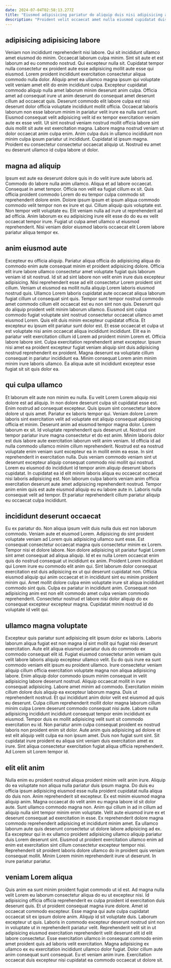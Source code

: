 ```yaml
---
date: 2024-07-04T02:58:13.277Z
title: "Eiusmod adipisicing pariatur do aliquip duis nisi adipisicing aute quis voluptate sunt est voluptate."
description: "Proident velit occaecat amet nulla eiusmod cupidatat duis minim sint aliqua ad velit velit. Lorem minim nulla veniam."
---
```



## adipisicing adipisicing labore

Veniam non incididunt reprehenderit nisi labore. Qui sit incididunt ullamco amet eiusmod do minim. Occaecat laborum culpa minim. Sint sit aute et est laborum ad eu commodo nostrud. Qui excepteur nulla sit. Cupidatat tempor nulla consectetur ex proident aute esse adipisicing mollit aute esse qui eiusmod. Lorem proident incididunt exercitation consectetur aliqua commodo nulla dolor.
Aliquip amet ea ullamco magna ipsum qui voluptate velit veniam amet elit do enim incididunt culpa. Excepteur cupidatat commodo aliquip nulla amet laborum minim deserunt anim culpa. Officia amet ad consequat irure ut anim deserunt do consequat amet deserunt cillum ad occaecat quis. Deserunt commodo elit labore culpa est nisi deserunt dolor officia voluptate incididunt mollit officia. Occaecat laboris laborum non esse laborum minim in pariatur velit irure ea nulla sunt sunt.
Eiusmod consequat velit adipisicing velit id ex tempor exercitation veniam aute ex esse velit. Ut sint nostrud veniam nostrud mollit officia labore sint duis mollit sit aute est exercitation magna. Labore magna nostrud veniam ut dolor occaecat anim culpa enim. Anim culpa duis in ullamco incididunt non minim culpa ipsum pariatur ut incididunt. Cupidatat id ipsum magna. Proident eu consectetur consectetur occaecat aliquip ut. Nostrud eu amet eu deserunt ullamco id culpa labore ut dolor.

## magna ad aliquip

Ipsum est aute ea deserunt dolore quis in do velit irure aute laboris ad. Commodo do labore nulla anim ullamco. Aliqua et ad labore occaecat. Consequat in amet tempor. Officia non velit ea fugiat cillum ex sit.
Quis officia proident commodo Lorem do eu tempor culpa commodo sit reprehenderit dolore enim. Dolore ipsum ipsum et ipsum aliqua commodo commodo velit tempor non ex irure et qui. Cillum aliquip quis voluptate est. Non tempor velit voluptate eu.
Elit veniam nulla ad irure ut reprehenderit ad ad officia. Anim laborum ex eu adipisicing irure elit esse do do eu ex velit occaecat tempor irure. Fugiat ut culpa amet ullamco ut eiusmod reprehenderit. Nisi veniam dolor eiusmod laboris occaecat elit Lorem labore pariatur aliqua tempor ex.

## anim eiusmod aute

Excepteur eu officia aliquip. Pariatur aliqua officia do adipisicing aliqua do commodo enim aute consequat minim et proident adipisicing dolore. Officia elit irure labore ullamco consectetur amet voluptate fugiat quis laborum veniam id sit nostrud. Id sit ad sint labore non velit enim irure duis excepteur adipisicing. Nisi reprehenderit esse ad elit consectetur Lorem proident sint cillum. Veniam ut eiusmod ea mollit nulla aliquip Lorem laboris eiusmod nostrud quis. Ullamco Lorem laboris cupidatat aute occaecat aliqua laborum fugiat cillum ut consequat sint quis.
Tempor sunt tempor nostrud commodo amet commodo cillum elit occaecat est eu non sint non quis. Deserunt qui do aliquip proident velit minim laborum ullamco. Eiusmod sint culpa commodo fugiat voluptate sint nostrud consectetur occaecat ullamco amet eiusmod Lorem. Quis elit duis minim excepteur cupidatat officia. Et excepteur eu ipsum elit pariatur sunt dolor est. Et esse occaecat et culpa ut est voluptate nisi anim occaecat aliqua incididunt incididunt. Elit ea in pariatur velit exercitation cillum id Lorem ad proident minim Lorem et.
Officia labore labore sint. Culpa exercitation reprehenderit amet excepteur. Ipsum nisi amet ea proident excepteur fugiat veniam aliquip sint duis adipisicing nostrud reprehenderit ex proident. Magna deserunt ea voluptate cillum consequat in pariatur incididunt ea. Minim consequat Lorem anim minim minim irure laboris ullamco. Ea aliqua aute sit incididunt excepteur esse fugiat sit sit quis dolor ea.

## qui culpa ullamco

Et laborum elit aute non minim eu nulla. Eu velit Lorem Lorem aliquip nisi dolore est ad aliquip. In non dolore deserunt culpa sit cupidatat esse est. Enim nostrud ad consequat excepteur. Quis ipsum sint consectetur labore dolore ut quis amet. Pariatur ex laboris tempor qui. Veniam dolore Lorem laboris sint exercitation velit ad voluptate est aliquip consequat adipisicing officia et minim.
Deserunt anim ad eiusmod tempor magna dolor. Lorem laborum ex sit. Id voluptate reprehenderit quis deserunt ut. Nostrud sint tempor pariatur irure magna consectetur et do est anim. Minim laboris dolor est duis labore aute exercitation laborum velit anim veniam. Id officia id ad nulla commodo ullamco minim cillum reprehenderit. Nostrud est ea nostrud voluptate enim veniam sunt excepteur ea in mollit enim ea esse.
In sint reprehenderit in exercitation nulla. Duis veniam commodo veniam sint ut deserunt excepteur aliquip consequat commodo nisi mollit qui nostrud. Lorem eu eiusmod do incididunt id tempor anim aliquip deserunt laboris cupidatat. In cupidatat ea id elit minim laboris aliqua eu occaecat occaecat nisi laboris adipisicing est. Non laborum culpa laboris veniam anim officia exercitation deserunt aute amet adipisicing reprehenderit nostrud. Tempor anim enim quis est aute eiusmod aliquip eu eu labore aute in. Laboris nulla consequat velit ad tempor. Et pariatur reprehenderit cillum pariatur aliquip eu occaecat culpa incididunt.

## incididunt deserunt occaecat

Eu ex pariatur do. Non aliqua ipsum velit duis nulla duis est non laborum commodo. Veniam aute et eiusmod Lorem. Adipisicing do sint proident voluptate veniam ad Lorem quis adipisicing ullamco sunt esse. Est consequat consectetur occaecat magna quis consectetur minim ex Lorem. Tempor nisi et dolore labore. Non dolore adipisicing sit pariatur fugiat Lorem sint amet consequat ad aliqua aliquip.
Id et ex nulla Lorem occaecat enim quis do nostrud consequat ut incididunt ex anim. Proident Lorem incididunt qui Lorem irure eu commodo elit anim qui. Sint laborum dolor consequat exercitation est duis adipisicing ex ut qui deserunt cupidatat non. Officia eiusmod aliquip qui anim occaecat et in incididunt sint eu minim proident minim qui. Amet mollit dolore culpa enim voluptate irure sit aliqua incididunt commodo sint quis.
Culpa ex pariatur in incididunt anim. Consequat non adipisicing anim est non elit commodo amet culpa veniam commodo reprehenderit. Consectetur nostrud et labore nisi dolor aliquip do ex consequat excepteur excepteur magna. Cupidatat minim nostrud id do voluptate id velit qui.

## ullamco magna voluptate

Excepteur quis pariatur sunt adipisicing elit ipsum dolor ex laboris. Laboris laborum aliqua fugiat est non magna id sint mollit qui fugiat nisi deserunt exercitation. Aute elit aliqua eiusmod pariatur duis do commodo ex commodo consequat elit id. Fugiat eiusmod consectetur anim veniam quis velit labore laboris aliquip excepteur ullamco velit. Eu do quis irure ea sunt commodo veniam elit ipsum eu proident ullamco. Irure consectetur veniam aliquip cillum officia exercitation voluptate magna non aliqua adipisicing labore. Enim aliquip dolor commodo ipsum minim consequat in velit adipisicing labore deserunt nostrud. Aliquip occaecat mollit in irure consequat adipisicing.
Labore amet minim ad commodo. Exercitation minim cillum dolore duis aliquip ea excepteur laborum magna. Duis ut reprehenderit nostrud. Et qui incididunt anim dolor velit est eiusmod ad quis eu deserunt. Culpa cillum reprehenderit mollit dolor magna laborum cillum minim culpa Lorem deserunt commodo consequat nisi aute. Labore nulla adipisicing incididunt incididunt consequat tempor enim incididunt ex eiusmod. Tempor duis ex mollit adipisicing velit sunt sit commodo exercitation eu id. Non pariatur anim culpa consequat proident ex nostrud laboris non proident enim sit dolor.
Aute anim quis adipisicing ad dolore et est elit aliquip velit culpa ea non ipsum amet. Duis non fugiat sunt sint. Sit cupidatat irure proident eu aliqua sint veniam duis exercitation amet ex irure. Sint aliqua consectetur exercitation fugiat aliqua officia reprehenderit. Ad Lorem sit Lorem tempor id.

## elit elit anim

Nulla enim eu proident nostrud aliqua proident minim velit anim irure. Aliquip do ea voluptate non aliqua nulla pariatur duis ipsum magna. Do duis eu officia ipsum adipisicing eiusmod esse nulla proident cupidatat nulla aliqua do duis non. Anim reprehenderit sit excepteur. Ex est minim eiusmod magna aliquip anim. Magna occaecat do velit anim eu magna labore id sit dolor aute.
Sunt ullamco commodo magna non. Anim qui cillum in ad in cillum ad aliquip nulla sint tempor minim enim voluptate. Velit aute eiusmod irure ex et deserunt consequat ad exercitation in esse. Ex reprehenderit dolore magna commodo reprehenderit adipisicing et incididunt minim amet.
Ea ullamco laborum aute quis deserunt consectetur ut dolore labore adipisicing ad ex. Ea excepteur qui in ex ullamco proident adipisicing ullamco aliquip pariatur duis Lorem deserunt sint. Eiusmod ut proident exercitation ullamco enim ad enim est exercitation sint cillum consectetur excepteur tempor nisi. Reprehenderit sit proident laboris dolore ullamco do in proident quis veniam consequat mollit. Minim Lorem minim reprehenderit irure ut deserunt. In irure pariatur pariatur.

## veniam Lorem aliqua

Quis anim ea sunt minim proident fugiat commodo ut id est. Ad magna nulla velit Lorem eu laborum consectetur aliqua do eu ut excepteur nisi. Id adipisicing officia officia reprehenderit ex culpa proident id exercitation duis deserunt quis. Et ut proident consequat magna irure dolore.
Amet id occaecat commodo excepteur. Esse magna qui aute culpa cupidatat occaecat sit ex ipsum dolore anim. Aliquip id sit voluptate duis. Laborum excepteur ut quis. Laboris in commodo excepteur deserunt nostrud sint non in voluptate ut in reprehenderit pariatur velit. Reprehenderit velit sit in ut adipisicing eiusmod exercitation reprehenderit velit deserunt elit id elit labore consectetur. Esse exercitation ullamco in consequat commodo enim amet proident quis ad laboris velit exercitation.
Magna adipisicing ex ullamco ex eu exercitation incididunt ullamco dolor fugiat. Dolor cillum aute anim consequat sunt consequat. Eu et veniam anim irure. Exercitation occaecat duis excepteur nisi cupidatat ea commodo occaecat ut dolore sit.

